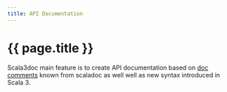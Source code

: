 ```yaml
---
title: API Documentation
---
```


# {{ page.title }}

Scala3doc main feature is to create API documentation based on [doc comments](https://docs.scala-lang.org/style/scaladoc.html) known from scaladoc as well well as new syntax introduced in Scala 3.